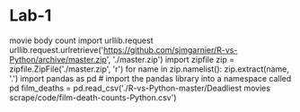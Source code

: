 # Lab-1
movie body count
import urllib.request
urllib.request.urlretrieve('https://github.com/sjmgarnier/R-vs-Python/archive/master.zip', './master.zip')
import zipfile
zip = zipfile.ZipFile('./master.zip', 'r')
for name in zip.namelist():
    zip.extract(name, '.')
    import pandas as pd # import the pandas library into a namespace called pd
film_deaths = pd.read_csv('./R-vs-Python-master/Deadliest movies scrape/code/film-death-counts-Python.csv')
